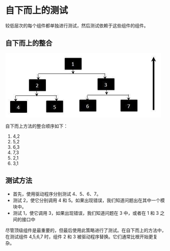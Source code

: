 # 自下而上的测试

较低层次的每个组件都单独进行测试，然后测试依赖于这些组件的组件。

## 自下而上的整合

![流程图](../screenshot/2019-04-23-15-27-33.png)

自下而上方法的整合顺序如下：

1. 4,2
1. 5,2
1. 6,3
1. 7,3
1. 2,1
1. 3,1

## 测试方法

* 首先，使用驱动程序分别测试 4、5、6、7。
* 测试 2，使它分别调用 4 和 5。如果出现错误，我们知道问题出在其中一个模块中。
* 测试 1，使它调用 3，如果出现错误，我们知道问题在 3 中，或者在 1 和 3 之间的接口中

尽管顶级组件是最重要的，但最后使用此策略进行了测试。在自下而上的方法中，在测试组件 4,5,6,7 时，组件 2 和 3 被驱动程序替换。它们通常比根开始更复杂。
